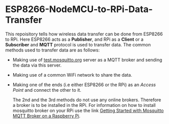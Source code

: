# ESP8266-NodeMCU-to-RPi-Data-Transfer
  This repoisitory tells how wireless data transfer can be done from ESP8266 to RPi. Here ESP8266 acts as a **Publisher**, and RPi as a **Client** or a **Subscriber** and **MQTT** protocol is used to transfer data. The common methods used to transfer data are as follows:
  
  * Making use of [test.mosquitto.org](http://test.mosquitto.org/) server as a MQTT broker and sending the data via this server.
  
  * Making use of a common WiFi network to share the data.
  
  * Making one of the ends (i.e either ESP8266 or the RPi) as an *Access Point* and connect the other to it.
  
    The 2nd and the 3rd methods do not use any online brokers. Therefore a broker is to be installed in the RPi. For information on how to install mosquitto broker on your RPi use the link [Getting Started with Mosquitto MQTT Broker on a Raspberry Pi](https://www.youtube.com/watch?v=AsDHEDbyLfg&t=72s).
  
 
